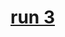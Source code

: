 <html>
  <head>
    <title>Mitchell's chocolate home page</title>
    <meta name="google-site-verification" content="eGrw3mKa3QkTsxx5mU__qo6jA4l1SQLeQo4OUHh7HZE" />
  </head>
<body>
  <a href="test.html"><h1>run 3</h1></a>

              
</body>
</html>
